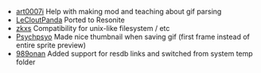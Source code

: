 * [art0007i](https://github.com/art0007i)
Help with making mod and teaching about gif parsing
* [LeCloutPanda](https://github.com/LeCloutPanda)
Ported to Resonite
* [zkxs](https://github.com/zkxs)
Compatibility for unix-like filesystem / etc
* [Psychpsyo](https://github.com/Psychpsyo)
Made nice thumbnail when saving gif (first frame instead of entire sprite preview)
* [989onan](https://github.com/989onan)
Added support for resdb links and switched from system temp folder
